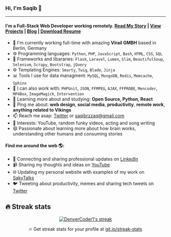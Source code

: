 ### Hi, I'm Saqib 👋
---

#### I'm a Full-Stack Web Developer working remotely. [Read My Story](http://www.sakytalks.com/my-developer-story/) | [View Projects](http://www.sakytalks.com/projects/) |  [Blog](http://www.sakytalks.com/blog/) | [Download Resume](https://drive.google.com/file/d/1HiT6Ef_WTZPY0f4-bXzx0lCZ7aJJ72yS/view?usp=sharing)

- 🏢 I'm currently working full-time with amazing **Virail GMBH** based in Berlin, Germany
- ⚙️ Programming languages: `Python`, `PHP`, `JavaScript`, `Bash`, `HTML`, `CSS`, `SQL`
- 📘 Frameworks and libararies: `Flask`, `Laravel`, `Lumen`, `Slim`, `BeautifulSoup`, `Selenium`, `Scrapy`, `Bootstrap`, `jQuery`
- ⚙️ Templating Engines: `Smarty`, `Twig`, `Blade`, `Jinja`
- 📊 Tools I use for data managment: `MySQL`, `MongoDB`, `Redis`, `Memcache`, `Sphinx`
- 🔧 I can also work with: `PHPUnit`, `JSON`, `FFMPEG`, `AJAX`, `FFPROBE`, `Mencoder`, `MP4Box`, `ImageMagick`, `Intervention` 
- 🌱 Learning more about and studying: **Open Source, Python, React**
- 💬 Ping me about: **web design**, **social media**, **productivity**, **remote work**, **anything related to Vikings**
- 📫 Reach me asap: <a href="https://twitter.com/sakytalks/">Twitter</a> or saqibrzzaq@gmail.com
- 💜 Interests: YouTube, random funky videos, acting and song writing
- 😄 Passionate about learning more about how brain works, understanding other humans and consuming stories

#### Find me around the web 🌎:
- 💼 Connecting and sharing professional updates on <a href="https://www.linkedin.com/in/sakydev/">LinkedIn</a>
- 📹 Sharing my thoughts and ideas on <a href="https://www.youtube.com/c/sakytalks/">YouTube</a>
- 🌐 Updating my personal website with examples of my work on <a href="http://www.sakytalks.com/">SakyTalks</a>
- 🐦 Tweeting about productivity, memes and sharing tech tweets on <a href="https://twitter.com/sakytalks/">Twitter</a>

## 🔥 Streak stats

<!-- GitHub Readme Streak Stats - https://github.com/DenverCoder1/github-readme-streak-stats -->
<p align="center">
  <a href="https://github.com/DenverCoder1/github-readme-streak-stats">
    <img title="🔥 Get streak stats for your profile at git.io/streak-stats" alt="DenverCoder1's streak" src="https://github-readme-streak-stats.herokuapp.com/?user=sakydev&theme=monokai-metallian&hide_border=true"/>
  </a>
  <p align="center">🔥 Get streak stats for your profile at <a href="https://git.io/streak-stats">git.io/streak-stats</a></p>
</p>

<!-- Some badges are from https://github.com/Ileriayo/markdown-badges -->
